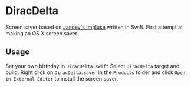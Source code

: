 # DiracDelta

Screen saver based on [Jasdev's Impluse](https://github.com/jasdev/impulse) written in Swift. First attempt at making an OS X screen saver. 

## Usage 

Set your own birthday in `DiracDelta.swift` 
Select `DiracDelta` target and build.
Right click on `DiracDelta.saver` in the `Products` folder and click `Open in External Editor` to install the screen saver. 
